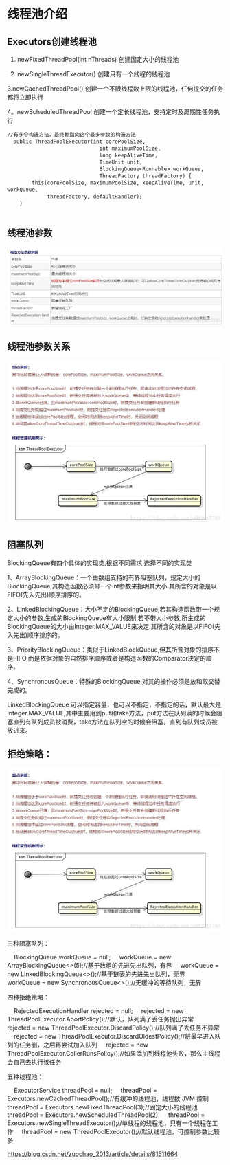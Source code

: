 # 线程池介绍

## Executors创建线程池

1. newFixedThreadPool(int nThreads) 创建固定大小的线程池

2. newSingleThreadExecutor()  创建只有一个线程的线程池

3.newCachedThreadPool() 创建一个不限线程数上限的线程池，任何提交的任务都将立即执行

4。newScheduledThreadPool 创建一个定长线程池，支持定时及周期性任务执行


```
//有多个构造方法，最终都指向这个最多参数的构造方法
  public ThreadPoolExecutor(int corePoolSize,
                              int maximumPoolSize,
                              long keepAliveTime,
                              TimeUnit unit,
                              BlockingQueue<Runnable> workQueue,
                              ThreadFactory threadFactory) {
        this(corePoolSize, maximumPoolSize, keepAliveTime, unit, workQueue,
             threadFactory, defaultHandler);
    }


```
## 线程池参数

![image](https://github.com/williamzhang11/fastTech/blob/master/src/main/java/com/xiu/fastTech/threadpool/image/threadpoolparam.jpg)

## 线程池参数关系

![image](https://github.com/williamzhang11/fastTech/blob/master/src/main/java/com/xiu/fastTech/threadpool/image/threadpoolparam1.jpg)

## 阻塞队列

BlockingQueue有四个具体的实现类,根据不同需求,选择不同的实现类

1、ArrayBlockingQueue：一个由数组支持的有界阻塞队列，规定大小的BlockingQueue,其构造函数必须带一个int参数来指明其大小.其所含的对象是以FIFO(先入先出)顺序排序的。

2、LinkedBlockingQueue：大小不定的BlockingQueue,若其构造函数带一个规定大小的参数,生成的BlockingQueue有大小限制,若不带大小参数,所生成的BlockingQueue的大小由Integer.MAX_VALUE来决定.其所含的对象是以FIFO(先入先出)顺序排序的。

3、PriorityBlockingQueue：类似于LinkedBlockQueue,但其所含对象的排序不是FIFO,而是依据对象的自然排序顺序或者是构造函数的Comparator决定的顺序。

4、SynchronousQueue：特殊的BlockingQueue,对其的操作必须是放和取交替完成的。

LinkedBlockingQueue 可以指定容量，也可以不指定，不指定的话，默认最大是Integer.MAX_VALUE,其中主要用到put和take方法，put方法在队列满的时候会阻塞直到有队列成员被消费，take方法在队列空的时候会阻塞，直到有队列成员被放进来。


## 拒绝策略：

![image](https://github.com/williamzhang11/fastTech/blob/master/src/main/java/com/xiu/fastTech/threadpool/image/threadpoolparam1.jpg)



三种阻塞队列：

    BlockingQueue<Runnable> workQueue = null;
    workQueue = new ArrayBlockingQueue<>(5);//基于数组的先进先出队列，有界
    workQueue = new LinkedBlockingQueue<>();//基于链表的先进先出队列，无界
    workQueue = new SynchronousQueue<>();//无缓冲的等待队列，无界

四种拒绝策略：

    RejectedExecutionHandler rejected = null;
    rejected = new ThreadPoolExecutor.AbortPolicy();//默认，队列满了丢任务抛出异常
    rejected = new ThreadPoolExecutor.DiscardPolicy();//队列满了丢任务不异常
    rejected = new ThreadPoolExecutor.DiscardOldestPolicy();//将最早进入队列的任务删，之后再尝试加入队列
    rejected = new ThreadPoolExecutor.CallerRunsPolicy();//如果添加到线程池失败，那么主线程会自己去执行该任务

五种线程池：

    ExecutorService threadPool = null;
    threadPool = Executors.newCachedThreadPool();//有缓冲的线程池，线程数 JVM 控制
    threadPool = Executors.newFixedThreadPool(3);//固定大小的线程池
    threadPool = Executors.newScheduledThreadPool(2);
    threadPool = Executors.newSingleThreadExecutor();//单线程的线程池，只有一个线程在工作
    threadPool = new ThreadPoolExecutor();//默认线程池，可控制参数比较多  




https://blog.csdn.net/zuochao_2013/article/details/81511664


